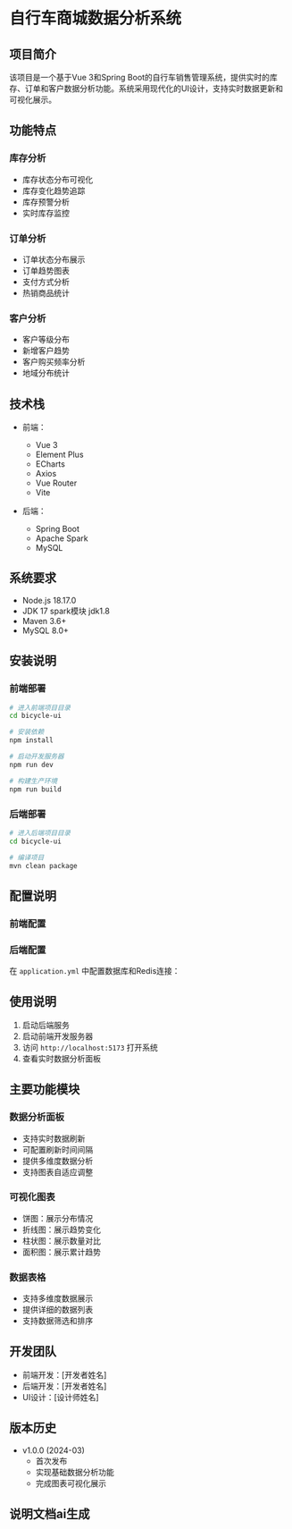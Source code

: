 # 自行车商城数据分析系统

## 项目简介
该项目是一个基于Vue 3和Spring Boot的自行车销售管理系统，提供实时的库存、订单和客户数据分析功能。系统采用现代化的UI设计，支持实时数据更新和可视化展示。

## 功能特点

### 库存分析
- 库存状态分布可视化
- 库存变化趋势追踪
- 库存预警分析
- 实时库存监控

### 订单分析
- 订单状态分布展示
- 订单趋势图表
- 支付方式分析
- 热销商品统计

### 客户分析
- 客户等级分布
- 新增客户趋势
- 客户购买频率分析
- 地域分布统计

## 技术栈
- 前端：
  - Vue 3
  - Element Plus
  - ECharts
  - Axios
  - Vue Router
  - Vite

- 后端：
  - Spring Boot
  - Apache Spark
  - MySQL

## 系统要求
- Node.js 18.17.0
- JDK 17 spark模块 jdk1.8
- Maven 3.6+
- MySQL 8.0+

## 安装说明

### 前端部署
```bash
# 进入前端项目目录
cd bicycle-ui

# 安装依赖
npm install

# 启动开发服务器
npm run dev

# 构建生产环境
npm run build
```

### 后端部署
```bash
# 进入后端项目目录
cd bicycle-ui

# 编译项目
mvn clean package


```

## 配置说明

### 前端配置


### 后端配置
在 `application.yml` 中配置数据库和Redis连接：


## 使用说明
1. 启动后端服务
2. 启动前端开发服务器
3. 访问 `http://localhost:5173` 打开系统
4. 查看实时数据分析面板

## 主要功能模块

### 数据分析面板
- 支持实时数据刷新
- 可配置刷新时间间隔
- 提供多维度数据分析
- 支持图表自适应调整

### 可视化图表
- 饼图：展示分布情况
- 折线图：展示趋势变化
- 柱状图：展示数量对比
- 面积图：展示累计趋势

### 数据表格
- 支持多维度数据展示
- 提供详细的数据列表
- 支持数据筛选和排序

## 开发团队
- 前端开发：[开发者姓名]
- 后端开发：[开发者姓名]
- UI设计：[设计师姓名]

## 版本历史
- v1.0.0 (2024-03)
  - 首次发布
  - 实现基础数据分析功能
  - 完成图表可视化展示

## 说明文档ai生成 
